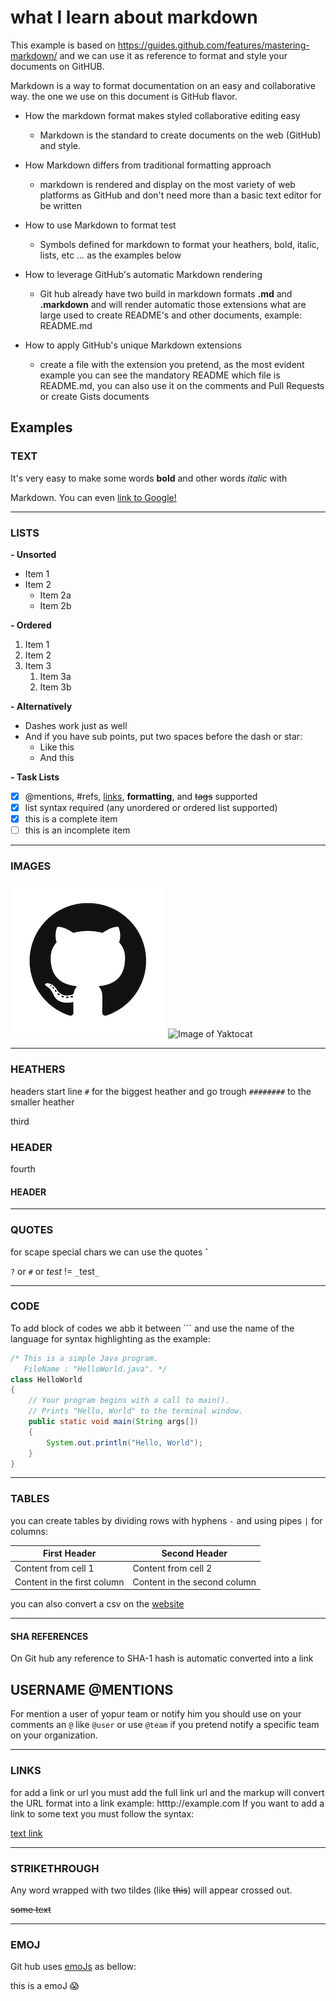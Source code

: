 # what I learn about markdown

This example is based on https://guides.github.com/features/mastering-markdown/ and we can use it as reference to format and style your documents on GitHUB.


Markdown is a way to format documentation on an easy and collaborative way. the one we use on this document is GitHub flavor.

- How the markdown format makes styled collaborative editing easy
  - Markdown is the standard to create documents on the web (GitHub) and style.

- How Markdown differs from traditional formatting approach
  - markdown is rendered and display on the most variety of web platforms as GitHub and don't need more than a basic text editor for be written

- How to use Markdown to format test
  - Symbols defined for markdown to format your heathers, bold, italic, lists, etc ... as the examples below

- How to leverage GitHub's automatic Markdown rendering
  - Git hub already have two build in  markdown formats **.md** and **.markdown** and will render automatic those extensions what are large used to create README's and other documents, example: README.md

- How to apply GitHub's unique Markdown extensions
  - create a file with the extension you pretend, as the most evident example you can see the mandatory README which file is README.md, you can also use it on the comments and Pull Requests or create Gists documents

## Examples

### TEXT

It's very easy to make some words **bold** and other words *italic* with 

Markdown. You can even [link to Google!](http://google.com)

____

### LISTS

**- Unsorted**

* Item 1
* Item 2
  * Item 2a
  * Item 2b

**- Ordered**

1. Item 1
2. Item 2
3. Item 3
   1. Item 3a
   2. Item 3b

**- Alternatively**

- Dashes work just as well
- And if you have sub points, put two spaces before the dash or star:
  - Like this
  - And this

**- Task Lists**

- [x] @mentions, #refs, [links](), **formatting**, and <del>tags</del> supported
- [x] list syntax required (any unordered or ordered list supported)
- [x] this is a complete item
- [ ] this is an incomplete item
____

### IMAGES

![image](GitHub.png)
![Image of Yaktocat](https://octodex.github.com/images/yaktocat.png)
____

### HEATHERS

headers start line  `#` for the biggest heather and go trough `########` to the smaller heather  

third
### HEADER

fourth
#### HEADER
____

### QUOTES

for scape special chars we can use the quotes **`**

`?` or `#`
or _test_ != `_`test`_`

____

### CODE

To add block of codes we abb it between   ``` 
and use the name of the language for syntax highlighting as the example:

```java
/* This is a simple Java program. 
   FileName : "HelloWorld.java". */
class HelloWorld 
{ 
    // Your program begins with a call to main(). 
    // Prints "Hello, World" to the terminal window. 
    public static void main(String args[]) 
    { 
        System.out.println("Hello, World"); 
    } 
} 
```

____

### TABLES

you can create tables by dividing rows with hyphens `-` and using pipes `|` for columns:

First Header | Second Header
------------ | -------------
Content from cell 1 | Content from cell 2
Content in the first column | Content in the second column

you can also convert a csv on the [website](https://jakebathman.github.io/Markdown-Table-Generator/)
____

#### SHA REFERENCES

On Git hub any reference to SHA-1 hash is automatic converted into a link

## USERNAME @MENTIONS
For mention a user of yopur team or notify him you should use on your comments an `@` like `@user`
or use `@team` if you pretend notify a specific team on your organization.
____

### LINKS
for add a link or url you must add the full link url and the markup will convert the URL format into a link example: htttp://example.com
If you want to add a link to some text you must follow the syntax:

[text link ](http://example.com)

____

### STRIKETHROUGH

Any word wrapped with two tildes (like ~~this~~) will appear crossed out.

~~some text~~
____

### EMOJ

Git hub uses [emoJs](https://www.webfx.com/tools/emoji-cheat-sheet/)  as bellow:

this is a emoJ :scream:
